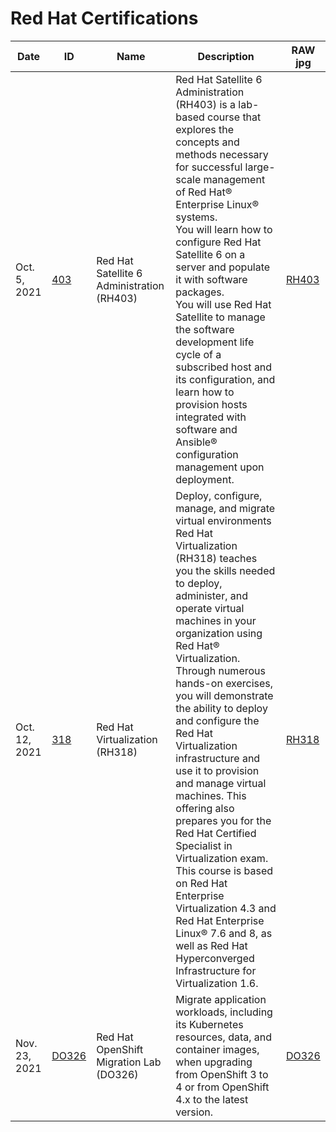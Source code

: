 # Red Hat Certifications

|Date|ID|Name|Description|RAW jpg|
|---|---|---|---|---|
|Oct. 5, 2021|[403](https://www.redhat.com/en/services/training/rh403-red-hat-satellite-6-administration)|Red Hat Satellite 6 Administration (RH403)|Red Hat Satellite 6 Administration (RH403) is a lab-based course that explores the concepts and methods necessary for successful large-scale management of Red Hat® Enterprise Linux® systems.<br>You will learn how to configure Red Hat Satellite 6 on a server and populate it with software packages.<br> You will use Red Hat Satellite to manage the software development life cycle of a subscribed host and its configuration, and learn how to provision hosts integrated with software and Ansible® configuration management upon deployment.|[RH403](https://raw.githubusercontent.com/danifernandezs/danifernandezs/master/Red%20Hat%20Certificates/RH403/RH403.jpg)|
|Oct. 12, 2021|[318](https://www.redhat.com/en/services/training/rh318-red-hat-virtualization)|Red Hat Virtualization (RH318)|Deploy, configure, manage, and migrate virtual environments<br>Red Hat Virtualization (RH318) teaches you the skills needed to deploy, administer, and operate virtual machines in your organization using Red Hat® Virtualization. Through numerous hands-on exercises, you will demonstrate the ability to deploy and configure the Red Hat Virtualization infrastructure and use it to provision and manage virtual machines. This offering also prepares you for the Red Hat Certified Specialist in Virtualization exam.<br>This course is based on Red Hat Enterprise Virtualization 4.3 and Red Hat Enterprise Linux® 7.6 and 8, as well as Red Hat Hyperconverged Infrastructure for Virtualization 1.6.|[RH318](https://github.com/danifernandezs/danifernandezs/raw/master/Red%20Hat%20Certificates/RH318/RH318.jpg)|
|Nov. 23, 2021|[DO326](https://www.redhat.com/en/services/training/do326-red-hat-openshift-migration-lab)|Red Hat OpenShift Migration Lab (DO326)|Migrate application workloads, including its Kubernetes resources, data, and container images, when upgrading from OpenShift 3 to 4 or from OpenShift 4.x to the latest version.|[DO326](https://github.com/danifernandezs/danifernandezs/raw/master/Red%20Hat%20Certificates/DO326/DO326.jpg)|
